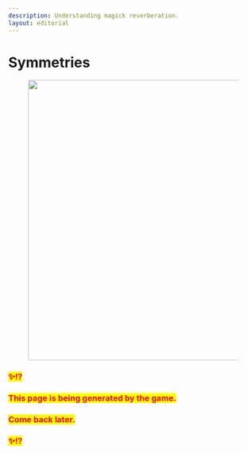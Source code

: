 ```yaml
---
description: Understanding magick reverberation.
layout: editorial
---
```


# Symmetries

<figure><img src="../../../../../.gitbook/assets/pexels-btgl-♡-19359179.jpg" alt="" width="563"><figcaption></figcaption></figure>

### <mark style="color:red;">✨⁉️</mark>&#x20;

### <mark style="color:red;">This page is being generated by the game.</mark>&#x20;

### <mark style="color:red;">Come back later.</mark>

### <mark style="color:red;">✨⁉️</mark>
